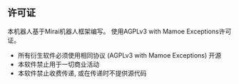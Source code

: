 ## 许可证
本机器人基于Mirai机器人框架编写。
使用AGPLv3 with Mamoe Exceptions许可证。
* 所有衍生软件必须使用相同协议 
(AGPLv3 with Mamoe Exceptions) 开源
* 本软件禁止用于一切商业活动
* 本软件禁止收费传递, 或在传递时不提供源代码